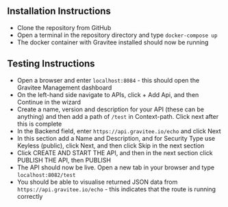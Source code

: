 ## Installation Instructions

- Clone the repository from GitHub
- Open a terminal in the repository directory and type `docker-compose up`
- The docker container with Gravitee installed should now be running

## Testing Instructions

- Open a browser and enter `localhost:8084` - this should open the Gravitee Management dashboard
- On the left-hand side navigate to APIs, click + Add Api, and then Continue in the wizard
- Create a name, version and description for your API (these can be anything) and then add a path of `/test` in Context-path. Click next after this is complete
- In the Backend field, enter `https://api.gravitee.io/echo` and click Next
- In this section add a Name and Description, and for Security Type use Keyless (public), click Next, and then click Skip in the next section
- Click CREATE AND START THE API, and then in the next section click PUBLISH THE API, then PUBLISH
- The API should now be live. Open a new tab in your browser and type `localhost:8082/test`
- You should be able to visualise returned JSON data from `https://api.gravitee.io/echo` - this indicates that the route is running correctly

